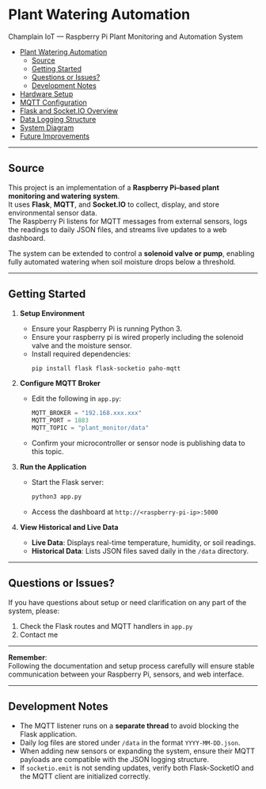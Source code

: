 # Plant Watering Automation

Champlain IoT — Raspberry Pi Plant Monitoring and Automation System  

- [Plant Watering Automation](#plant-watering-automation)
  - [Source](#source)
  - [Getting Started](#getting-started)
  - [Questions or Issues?](#questions-or-issues)
  - [Development Notes](#development-notes)
- [Hardware Setup](docs/hardware-setup.md)
- [MQTT Configuration](docs/mqtt-config.md)
- [Flask and Socket.IO Overview](docs/flask-socketio.md)
- [Data Logging Structure](docs/data-storage.md)
- [System Diagram](docs/system-diagram.md)
- [Future Improvements](docs/future-work.md)

---

## Source

This project is an implementation of a **Raspberry Pi–based plant monitoring and watering system**.  
It uses **Flask**, **MQTT**, and **Socket.IO** to collect, display, and store environmental sensor data.  
The Raspberry Pi listens for MQTT messages from external sensors, logs the readings to daily JSON files, and streams live updates to a web dashboard.  

The system can be extended to control a **solenoid valve or pump**, enabling fully automated watering when soil moisture drops below a threshold.

---

## Getting Started

1. **Setup Environment**  
   - Ensure your Raspberry Pi is running Python 3.  
   - Ensure your raspberry pi is wired properly including the solenoid valve and the moisture sensor.  
   - Install required dependencies:  
     ```bash
     pip install flask flask-socketio paho-mqtt
     ```

2. **Configure MQTT Broker**  
   - Edit the following in `app.py`:  
     ```python
     MQTT_BROKER = "192.168.xxx.xxx"
     MQTT_PORT = 1883
     MQTT_TOPIC = "plant_monitor/data"
     ```  
   - Confirm your microcontroller or sensor node is publishing data to this topic.

3. **Run the Application**  
   - Start the Flask server:  
     ```bash
     python3 app.py
     ```  
   - Access the dashboard at `http://<raspberry-pi-ip>:5000`

4. **View Historical and Live Data**  
   - **Live Data**: Displays real-time temperature, humidity, or soil readings.  
   - **Historical Data**: Lists JSON files saved daily in the `/data` directory.  

---

## Questions or Issues?

If you have questions about setup or need clarification on any part of the system, please:

1. Check the Flask routes and MQTT handlers in `app.py`
2. Contact me


---

**Remember**:  
Following the documentation and setup process carefully will ensure stable communication between your Raspberry Pi, sensors, and web interface.

---

## Development Notes

- The MQTT listener runs on a **separate thread** to avoid blocking the Flask application.  
- Daily log files are stored under `/data` in the format `YYYY-MM-DD.json`.  
- When adding new sensors or expanding the system, ensure their MQTT payloads are compatible with the JSON logging structure.  
- If `socketio.emit` is not sending updates, verify both Flask-SocketIO and the MQTT client are initialized correctly.
